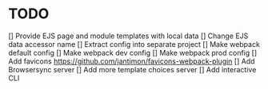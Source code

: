 # TODO

[] Provide EJS page and module templates with local data
[] Change EJS data accessor name
[] Extract config into separate project
[] Make webpack default config
[] Make webpack dev config
[] Make webpack prod config
[] Add favicons https://github.com/jantimon/favicons-webpack-plugin
[] Add Browsersync server
[] Add more template choices server
[] Add interactive CLI
